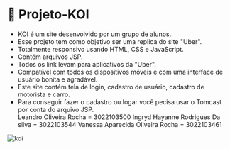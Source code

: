 # 🚗 Projeto-KOI

<ul> 
  <li>KOI é um site desenvolvido por um grupo de alunos.</li>
  <li>Esse projeto tem como objetivo ser uma replica do site "Uber".</li>
  <li>Totalmente responsivo usando HTML, CSS e JavaScript.</li>
   <li>Contém arquivos JSP.</li>
   <li>Todos os link levam para aplicativos da "Uber".</li>
  <li>Compatível com todos os dispositivos móveis e com uma interface de usuário bonita e agradável.</li>
  <li>Este site contém tela de login, cadastro de usuário, cadastro de motorista e carro.</li>
  <li>Para conseguir fazer o cadastro ou logar você pecisa usar o Tomcast por conta do arquivo JSP.</li>
  Leandro Oliveira Rocha = 3022103500
  Ingryd Hayanne Rodrigues Da silva = 3022103544
  Vanessa Aparecida Oliveira Rocha = 3022103461
 </ul>
 
 


![koi](https://github.com/Calliev/Projeto-KOI/assets/104165218/c77f3a59-8d4a-41fb-974d-d0d07df36d13)
